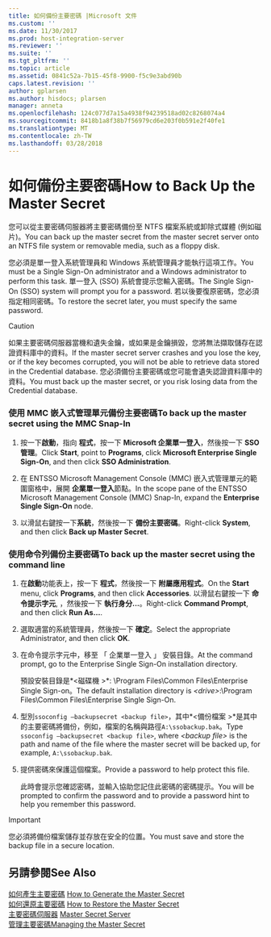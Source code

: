 ```yaml
---
title: 如何備份主要密碼 |Microsoft 文件
ms.custom: ''
ms.date: 11/30/2017
ms.prod: host-integration-server
ms.reviewer: ''
ms.suite: ''
ms.tgt_pltfrm: ''
ms.topic: article
ms.assetid: 0841c52a-7b15-45f8-9900-f5c9e3abd90b
caps.latest.revision: ''
author: gplarsen
ms.author: hisdocs; plarsen
manager: anneta
ms.openlocfilehash: 124c077d7a15a4938f94239518ad02c8268074a4
ms.sourcegitcommit: 8418b1a8f38b7f56979cd6e203f0b591e2f40fe1
ms.translationtype: MT
ms.contentlocale: zh-TW
ms.lasthandoff: 03/28/2018
---
```

# <a name="how-to-back-up-the-master-secret"></a><span data-ttu-id="1dc93-102">如何備份主要密碼</span><span class="sxs-lookup"><span data-stu-id="1dc93-102">How to Back Up the Master Secret</span></span>
<span data-ttu-id="1dc93-103">您可以從主要密碼伺服器將主要密碼備份至 NTFS 檔案系統或卸除式媒體 (例如磁片)。</span><span class="sxs-lookup"><span data-stu-id="1dc93-103">You can back up the master secret from the master secret server onto an NTFS file system or removable media, such as a floppy disk.</span></span>  
  
 <span data-ttu-id="1dc93-104">您必須是單一登入系統管理員和 Windows 系統管理員才能執行這項工作。</span><span class="sxs-lookup"><span data-stu-id="1dc93-104">You must be a Single Sign-On administrator and a Windows administrator to perform this task.</span></span> <span data-ttu-id="1dc93-105">單一登入 (SSO) 系統會提示您輸入密碼。</span><span class="sxs-lookup"><span data-stu-id="1dc93-105">The Single Sign-On (SSO) system will prompt you for a password.</span></span> <span data-ttu-id="1dc93-106">若以後要復原密碼，您必須指定相同密碼。</span><span class="sxs-lookup"><span data-stu-id="1dc93-106">To restore the secret later, you must specify the same password.</span></span>  
  
> [!CAUTION]
>  <span data-ttu-id="1dc93-107">如果主要密碼伺服器當機和遺失金鑰，或如果是金鑰損毀，您將無法擷取儲存在認證資料庫中的資料。</span><span class="sxs-lookup"><span data-stu-id="1dc93-107">If the master secret server crashes and you lose the key, or if the key becomes corrupted, you will not be able to retrieve data stored in the Credential database.</span></span> <span data-ttu-id="1dc93-108">您必須備份主要密碼或您可能會遺失認證資料庫中的資料。</span><span class="sxs-lookup"><span data-stu-id="1dc93-108">You must back up the master secret, or you risk losing data from the Credential database.</span></span>  
  
### <a name="to-back-up-the-master-secret-using-the-mmc-snap-in"></a><span data-ttu-id="1dc93-109">使用 MMC 嵌入式管理單元備份主要密碼</span><span class="sxs-lookup"><span data-stu-id="1dc93-109">To back up the master secret using the MMC Snap-In</span></span>  
  
1.  <span data-ttu-id="1dc93-110">按一下**啟動**，指向 **程式**，按一下  **Microsoft 企業單一登入**，然後按一下  **SSO 管理**。</span><span class="sxs-lookup"><span data-stu-id="1dc93-110">Click **Start**, point to **Programs**, click **Microsoft Enterprise Single Sign-On**, and then click **SSO Administration**.</span></span>  
  
2.  <span data-ttu-id="1dc93-111">在 ENTSSO Microsoft Management Console (MMC) 嵌入式管理單元的範圍窗格中，展開 **企業單一登入**節點。</span><span class="sxs-lookup"><span data-stu-id="1dc93-111">In the scope pane of the ENTSSO Microsoft Management Console (MMC) Snap-In, expand the **Enterprise Single Sign-On** node.</span></span>  
  
3.  <span data-ttu-id="1dc93-112">以滑鼠右鍵按一下**系統**，然後按一下 **備份主要密碼**。</span><span class="sxs-lookup"><span data-stu-id="1dc93-112">Right-click **System**, and then click **Back up Master Secret**.</span></span>  
  
### <a name="to-back-up-the-master-secret-using-the-command-line"></a><span data-ttu-id="1dc93-113">使用命令列備份主要密碼</span><span class="sxs-lookup"><span data-stu-id="1dc93-113">To back up the master secret using the command line</span></span>  
  
1.  <span data-ttu-id="1dc93-114">在**啟動**功能表上，按一下 **程式**，然後按一下 **附屬應用程式**。</span><span class="sxs-lookup"><span data-stu-id="1dc93-114">On the **Start** menu, click **Programs**, and then click **Accessories**.</span></span> <span data-ttu-id="1dc93-115">以滑鼠右鍵按一下 **命令提示字元**, ，然後按一下  **執行身分...**。</span><span class="sxs-lookup"><span data-stu-id="1dc93-115">Right-click **Command Prompt**, and then click **Run As…**.</span></span>  
  
2.  <span data-ttu-id="1dc93-116">選取適當的系統管理員，然後按一下 **確定**。</span><span class="sxs-lookup"><span data-stu-id="1dc93-116">Select the appropriate Administrator, and then click **OK**.</span></span>  
  
3.  <span data-ttu-id="1dc93-117">在命令提示字元中，移至 「 企業單一登入 」 安裝目錄。</span><span class="sxs-lookup"><span data-stu-id="1dc93-117">At the command prompt, go to the Enterprise Single Sign-On installation directory.</span></span>  
  
     <span data-ttu-id="1dc93-118">預設安裝目錄是*\<磁碟機 >*: \Program Files\Common Files\Enterprise Single Sign-on。</span><span class="sxs-lookup"><span data-stu-id="1dc93-118">The default installation directory is *\<drive>*:\Program Files\Common Files\Enterprise Single Sign-On.</span></span>  
  
4.  <span data-ttu-id="1dc93-119">型別`ssoconfig –backupsecret <backup file>`，其中*\<備份檔案 >*是其中的主要密碼將備份，例如，檔案的名稱與路徑`A:\ssobackup.bak`。</span><span class="sxs-lookup"><span data-stu-id="1dc93-119">Type `ssoconfig –backupsecret <backup file>`, where *\<backup file>* is the path and name of the file where the master secret will be backed up, for example, `A:\ssobackup.bak`.</span></span>  
  
5.  <span data-ttu-id="1dc93-120">提供密碼來保護這個檔案。</span><span class="sxs-lookup"><span data-stu-id="1dc93-120">Provide a password to help protect this file.</span></span>  
  
     <span data-ttu-id="1dc93-121">此時會提示您確認密碼，並輸入協助您記住此密碼的密碼提示。</span><span class="sxs-lookup"><span data-stu-id="1dc93-121">You will be prompted to confirm the password and to provide a password hint to help you remember this password.</span></span>  
  
> [!IMPORTANT]
>  <span data-ttu-id="1dc93-122">您必須將備份檔案儲存並存放在安全的位置。</span><span class="sxs-lookup"><span data-stu-id="1dc93-122">You must save and store the backup file in a secure location.</span></span>  
  
## <a name="see-also"></a><span data-ttu-id="1dc93-123">另請參閱</span><span class="sxs-lookup"><span data-stu-id="1dc93-123">See Also</span></span>  
 <span data-ttu-id="1dc93-124">[如何產生主要密碼](../esso/how-to-generate-the-master-secret.md) </span><span class="sxs-lookup"><span data-stu-id="1dc93-124">[How to Generate the Master Secret](../esso/how-to-generate-the-master-secret.md) </span></span>  
 <span data-ttu-id="1dc93-125">[如何還原主要密碼](../esso/how-to-restore-the-master-secret.md) </span><span class="sxs-lookup"><span data-stu-id="1dc93-125">[How to Restore the Master Secret](../esso/how-to-restore-the-master-secret.md) </span></span>  
 <span data-ttu-id="1dc93-126">[主要密碼伺服器](../esso/master-secret-server.md) </span><span class="sxs-lookup"><span data-stu-id="1dc93-126">[Master Secret Server](../esso/master-secret-server.md) </span></span>  
 [<span data-ttu-id="1dc93-127">管理主要密碼</span><span class="sxs-lookup"><span data-stu-id="1dc93-127">Managing the Master Secret</span></span>](../esso/managing-the-master-secret.md)